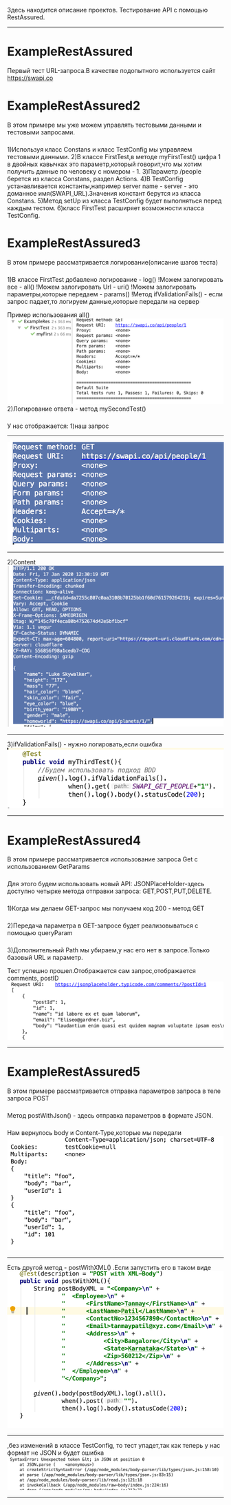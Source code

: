 Здесь находится описание проектов. Тестирование API с помощью RestAssured.
***
ExampleRestAssured 
=====================
Первый тест URL-запроса.В качестве подопытного используется сайт https://swapi.co
###
ExampleRestAssured2 
=====================
В этом примере мы уже можем управлять тестовыми данными и тестовыми запросами.
###
1)Используя класс Constans и класс TestConfig мы управляем тестовыми данными.
2)В классе FirstTest,в методе myFirstTest() цифра 1 в двойных кавычках это параметр,который говорит,что мы хотим получить данные по человеку с номером - 1.
3)Параметр /people берется из класса Constans, раздел Actions.
4)В TestConfig устанавливается константы,например server name - server  - это доманное имя(SWAPI_URL).Значения констант берутся из класса Constans.
5)Метод setUp из класса TestConfig будет выполняться перед каждым тестом.
6)класс FirstTest расширяет возможности класса TestConfig.

ExampleRestAssured3
=====================
В этом примере рассматривается логирование(описание шагов теста)
###
1)В классе FirstTest добавлено логирование - log()
!Можем залогировать все - all()
!Можем залогировать Url - uri()
!Можем залогировать параметры,которые передаем - params()
!Метод ifValidationFails() - если запрос падает,то логируем данные,которые передали на сервер

Пример использования all()
![screenshot of sample](https://github.com/VikaIRaznoe/RestAssuredQA/blob/master/Images/logirovanie.png)
2)Логирование ответа - метод mySecondTest()
###
У нас отображается: 
1)наш запрос
***
![screenshot of sample](https://github.com/VikaIRaznoe/RestAssuredQA/blob/master/Images/logirovanie_2.png)
***
2)Content
![screenshot of sample](https://github.com/VikaIRaznoe/RestAssuredQA/blob/master/Images/logorovanie_3.png)
***
3)ifValidationFails() - нужно логировать,если ошибка
![screenshot of sample](https://github.com/VikaIRaznoe/RestAssuredQA/blob/master/Images/logirovanie_4.png)
***
ExampleRestAssured4
=====================
В этом примере рассматривается использование запроса Get с использованием GetParams
###
Для этого будем использовать новый API: JSONPlaceHolder-здесь доступно четырке метода отправки запроса: GET,POST,PUT,DELETE.
###
1)Когда мы делаем GET-запрос мы получаем код 200 - метод GET
###
2)Передача параметра в GET-запросе будет реализовываться с помощью queryParam
###
3)Дополнительный Path мы убираем,у нас его нет в запросе.Только базовый URL и параметр.

Тест успешно прошел.Отображается сам запрос,отображается  comments, postID
![screenshot of sample](https://github.com/VikaIRaznoe/RestAssuredQA/blob/master/Images/GET.png)
***
ExampleRestAssured5
=====================
В этом примере рассматривается отправка параметров запроса в теле запроса POST 
###
Метод postWithJson() - здесь отправка параметров в формате JSON.
###
Нам вернулось body и Content-Type,которые мы передали
![screenshot of sample](https://github.com/VikaIRaznoe/RestAssuredQA/blob/master/Images/POST_JSON_BODY.png)
***
Есть другой метод - postWithXML() .Если запустить его в таком виде
![screenshot of sample](https://github.com/VikaIRaznoe/RestAssuredQA/blob/master/Images/POST_XML_BODY.png)
***
,без изменений в классе TestConfig, то тест упадет,так как теперь у нас формат не JSON и будет ошибка
![screenshot of sample](https://github.com/VikaIRaznoe/RestAssuredQA/blob/master/Images/POST_XML_BODY_ERROR.png)
***



